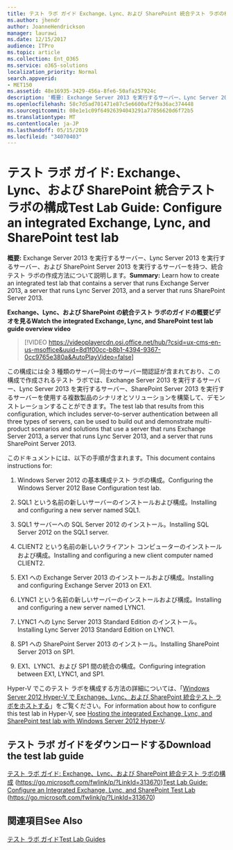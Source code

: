 ```yaml
---
title: テスト ラボ ガイド Exchange、Lync、および SharePoint 統合テスト ラボの構成
ms.author: jhendr
author: JoanneHendrickson
manager: laurawi
ms.date: 12/15/2017
audience: ITPro
ms.topic: article
ms.collection: Ent_O365
ms.service: o365-solutions
localization_priority: Normal
search.appverid:
- MET150
ms.assetid: 48e16935-3429-456a-8fe6-50afa257924c
description: '概要: Exchange Server 2013 を実行するサーバー、Lync Server 2013 を実行するサーバー、および SharePoint Server 2013 を実行するサーバーを持つ、統合テスト ラボの作成方法について説明します。'
ms.openlocfilehash: 58c7d5ad701471e87c5e6600af2f9a36ac374448
ms.sourcegitcommit: 08e1e1c09f64926394043291a77856620d6f72b5
ms.translationtype: MT
ms.contentlocale: ja-JP
ms.lasthandoff: 05/15/2019
ms.locfileid: "34070403"
---
```

# <a name="test-lab-guide-configure-an-integrated-exchange-lync-and-sharepoint-test-lab"></a><span data-ttu-id="7ee2f-103">テスト ラボ ガイド: Exchange、Lync、および SharePoint 統合テスト ラボの構成</span><span class="sxs-lookup"><span data-stu-id="7ee2f-103">Test Lab Guide: Configure an integrated Exchange, Lync, and SharePoint test lab</span></span>

 <span data-ttu-id="7ee2f-104">**概要:** Exchange Server 2013 を実行するサーバー、Lync Server 2013 を実行するサーバー、および SharePoint Server 2013 を実行するサーバーを持つ、統合テスト ラボの作成方法について説明します。</span><span class="sxs-lookup"><span data-stu-id="7ee2f-104">**Summary:** Learn how to create an integrated test lab that contains a server that runs Exchange Server 2013, a server that runs Lync Server 2013, and a server that runs SharePoint Server 2013.</span></span>
 
<span data-ttu-id="7ee2f-105">**Exchange、Lync、および SharePoint の統合テスト ラボのガイドの概要ビデオを見る**</span><span class="sxs-lookup"><span data-stu-id="7ee2f-105">**Watch the integrated Exchange, Lync, and SharePoint test lab guide overview video**</span></span>

> [!VIDEO https://videoplayercdn.osi.office.net/hub/?csid=ux-cms-en-us-msoffice&uuid=8d1f00cc-b8b1-4394-9367-0cc9765e380a&AutoPlayVideo=false]
 
<span data-ttu-id="7ee2f-106">この構成には全 3 種類のサーバー同士のサーバー間認証が含まれており、この構成で作成されるテスト ラボでは、Exchange Server 2013 を実行するサーバー、Lync Server 2013 を実行するサーバー、SharePoint Server 2013 を実行するサーバーを使用する複数製品のシナリオとソリューションを構築して、デモンストレーションすることができます。</span><span class="sxs-lookup"><span data-stu-id="7ee2f-106">The test lab that results from this configuration, which includes server-to-server authentication between all three types of servers, can be used to build out and demonstrate multi-product scenarios and solutions that use a server that runs Exchange Server 2013, a server that runs Lync Server 2013, and a server that runs SharePoint Server 2013.</span></span>
  
<span data-ttu-id="7ee2f-107">このドキュメントには、以下の手順が含まれます。</span><span class="sxs-lookup"><span data-stu-id="7ee2f-107">This document contains instructions for:</span></span>
  
1. <span data-ttu-id="7ee2f-108">Windows Server 2012 の基本構成テスト ラボの構成。</span><span class="sxs-lookup"><span data-stu-id="7ee2f-108">Configuring the Windows Server 2012 Base Configuration test lab.</span></span>
    
2. <span data-ttu-id="7ee2f-109">SQL1 という名前の新しいサーバーのインストールおよび構成。</span><span class="sxs-lookup"><span data-stu-id="7ee2f-109">Installing and configuring a new server named SQL1.</span></span>
    
3. <span data-ttu-id="7ee2f-110">SQL1 サーバーへの SQL Server 2012 のインストール。</span><span class="sxs-lookup"><span data-stu-id="7ee2f-110">Installing SQL Server 2012 on the SQL1 server.</span></span>
    
4. <span data-ttu-id="7ee2f-111">CLIENT2 という名前の新しいクライアント コンピューターのインストールおよび構成。</span><span class="sxs-lookup"><span data-stu-id="7ee2f-111">Installing and configuring a new client computer named CLIENT2.</span></span>
    
5. <span data-ttu-id="7ee2f-112">EX1 への Exchange Server 2013 のインストールおよび構成。</span><span class="sxs-lookup"><span data-stu-id="7ee2f-112">Installing and configuring Exchange Server 2013 on EX1.</span></span>
    
6. <span data-ttu-id="7ee2f-113">LYNC1 という名前の新しいサーバーのインストールおよび構成。</span><span class="sxs-lookup"><span data-stu-id="7ee2f-113">Installing and configuring a new server named LYNC1.</span></span>
    
7. <span data-ttu-id="7ee2f-114">LYNC1 への Lync Server 2013 Standard Edition のインストール。</span><span class="sxs-lookup"><span data-stu-id="7ee2f-114">Installing Lync Server 2013 Standard Edition on LYNC1.</span></span>
    
8. <span data-ttu-id="7ee2f-115">SP1 への SharePoint Server 2013 のインストール。</span><span class="sxs-lookup"><span data-stu-id="7ee2f-115">Installing SharePoint Server 2013 on SP1.</span></span>
    
9. <span data-ttu-id="7ee2f-116">EX1、LYNC1、および SP1 間の統合の構成。</span><span class="sxs-lookup"><span data-stu-id="7ee2f-116">Configuring integration between EX1, LYNC1, and SP1.</span></span>
    
<span data-ttu-id="7ee2f-117">Hyper-V でこのテスト ラボを構成する方法の詳細については、「[Windows Server 2012 Hyper-V で Exchange、Lync、および SharePoint 統合テスト ラボをホストする](https://social.technet.microsoft.com/wiki/contents/articles/18483.hosting-the-integrated-exchange-lync-and-sharepoint-test-lab-with-windows-server-2012-hyper-v.aspx)」をご覧ください。</span><span class="sxs-lookup"><span data-stu-id="7ee2f-117">For information about how to configure this test lab in Hyper-V, see [Hosting the integrated Exchange, Lync, and SharePoint test lab with Windows Server 2012 Hyper-V](https://social.technet.microsoft.com/wiki/contents/articles/18483.hosting-the-integrated-exchange-lync-and-sharepoint-test-lab-with-windows-server-2012-hyper-v.aspx).</span></span>
  
## <a name="download-the-test-lab-guide"></a><span data-ttu-id="7ee2f-118">テスト ラボ ガイドをダウンロードする</span><span class="sxs-lookup"><span data-stu-id="7ee2f-118">Download the test lab guide</span></span>

<span data-ttu-id="7ee2f-119">[テスト ラボ ガイド: Exchange、Lync、および SharePoint 統合テスト ラボの構成](https://go.microsoft.com/fwlink/p/?LinkId=313670) (https://go.microsoft.com/fwlink/p/?LinkId=313670)</span><span class="sxs-lookup"><span data-stu-id="7ee2f-119">[Test Lab Guide: Configure an Integrated Exchange, Lync, and SharePoint Test Lab](https://go.microsoft.com/fwlink/p/?LinkId=313670) (https://go.microsoft.com/fwlink/p/?LinkId=313670)</span></span>
  
## <a name="see-also"></a><span data-ttu-id="7ee2f-120">関連項目</span><span class="sxs-lookup"><span data-stu-id="7ee2f-120">See Also</span></span>

[<span data-ttu-id="7ee2f-121">テスト ラボ ガイド</span><span class="sxs-lookup"><span data-stu-id="7ee2f-121">Test Lab Guides</span></span>](https://go.microsoft.com/fwlink/p/?LinkId=202817)




